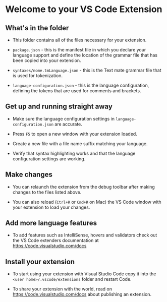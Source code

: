 
# Welcome to your VS Code Extension
## What's in the folder

  

* This folder contains all of the files necessary for your extension.

* `package.json` - this is the manifest file in which you declare your language support and define the location of the grammar file that has been copied into your extension.

* `syntaxes/nome.tmLanguage.json` - this is the Text mate grammar file that is used for tokenization.

* `language-configuration.json` - this is the language configuration, defining the tokens that are used for comments and brackets.

  

## Get up and running straight away

  

* Make sure the language configuration settings in `language-configuration.json` are accurate.

* Press `F5` to open a new window with your extension loaded.

* Create a new file with a file name suffix matching your language.

* Verify that syntax highlighting works and that the language configuration settings are working.

  

## Make changes

  

* You can relaunch the extension from the debug toolbar after making changes to the files listed above.

* You can also reload (`Ctrl+R` or `Cmd+R` on Mac) the VS Code window with your extension to load your changes.

  

## Add more language features

  

* To add features such as IntelliSense, hovers and validators check out the VS Code extenders documentation at https://code.visualstudio.com/docs

  

## Install your extension

  

* To start using your extension with Visual Studio Code copy it into the `<user home>/.vscode/extensions` folder and restart Code.

* To share your extension with the world, read on https://code.visualstudio.com/docs about publishing an extension.